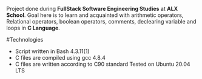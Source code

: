Project done during **FullStack Software Engineering Studies** at **ALX School**. Goal here is to learn and acquainted with arithmetic operators, Relational operators, boolean operators, comments, declearing variable and loops in **C Language**.

#Technologies
* Script written in Bash 4.3.11(1)
* C files are compiled using gcc 4.8.4
* C files are written according to C90 standard Tested on Ubuntu 20.04 LTS
